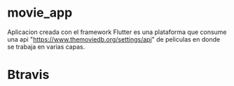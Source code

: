 # movie_app
Aplicacion creada con el framework Flutter es una plataforma que consume una api "https://www.themoviedb.org/settings/api" de peliculas en donde se trabaja en varias capas.
# Btravis

